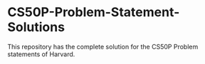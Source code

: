 # CS50P-Problem-Statement-Solutions
This repository has the complete solution for the CS50P Problem statements of Harvard.
